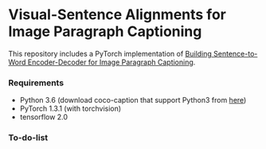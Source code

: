 # Visual-Sentence Alignments for Image Paragraph Captioning

This repository includes a PyTorch implementation of [Building Sentence-to-Word Encoder-Decoder for Image Paragraph Captioning](). 

<!-- Our code is based on a simple implementation of  [A Hierarchical Approach for Generating Descriptive Image Paragraphs](https://arxiv.org/abs/1611.06607). -->

### Requirements
* Python 3.6 (download coco-caption that support Python3 from [here](https://github.com/salaniz/pycocoevalcap))
* PyTorch 1.3.1 (with torchvision)
* tensorflow 2.0

### To-do-list 


